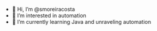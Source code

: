 - 👋 Hi, I’m @smoreiracosta
- 👀 I’m interested in automation
- 🌱 I’m currently learning Java and unraveling automation

<!---
smoreiracosta/smoreiracosta is a ✨ special ✨ repository because its `README.md` (this file) appears on your GitHub profile.
You can click the Preview link to take a look at your changes.
--->
